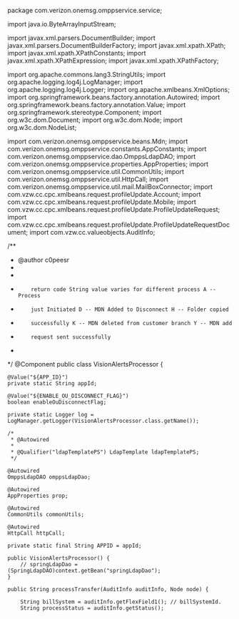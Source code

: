 package com.verizon.onemsg.omppservice.service;

import java.io.ByteArrayInputStream;

import javax.xml.parsers.DocumentBuilder;
import javax.xml.parsers.DocumentBuilderFactory;
import javax.xml.xpath.XPath;
import javax.xml.xpath.XPathConstants;
import javax.xml.xpath.XPathExpression;
import javax.xml.xpath.XPathFactory;

import org.apache.commons.lang3.StringUtils;
import org.apache.logging.log4j.LogManager;
import org.apache.logging.log4j.Logger;
import org.apache.xmlbeans.XmlOptions;
import org.springframework.beans.factory.annotation.Autowired;
import org.springframework.beans.factory.annotation.Value;
import org.springframework.stereotype.Component;
import org.w3c.dom.Document;
import org.w3c.dom.Node;
import org.w3c.dom.NodeList;

import com.verizon.onemsg.omppservice.beans.Mdn;
import com.verizon.onemsg.omppservice.constants.AppConstants;
import com.verizon.onemsg.omppservice.dao.OmppsLdapDAO;
import com.verizon.onemsg.omppservice.properties.AppProperties;
import com.verizon.onemsg.omppservice.util.CommonUtils;
import com.verizon.onemsg.omppservice.util.HttpCall;
import com.verizon.onemsg.omppservice.util.mail.MailBoxConnector;
import com.vzw.cc.cpc.xmlbeans.request.profileUpdate.Account;
import com.vzw.cc.cpc.xmlbeans.request.profileUpdate.Mobile;
import com.vzw.cc.cpc.xmlbeans.request.profileUpdate.ProfileUpdateRequest;
import com.vzw.cc.cpc.xmlbeans.request.profileUpdate.ProfileUpdateRequestDocument;
import com.vzw.cc.valueobjects.AuditInfo;

/**
 * @author c0peesr
 *
 *
 *         return code String value varies for different process A -- Process
 *         just Initiated D -- MDN Added to Disconnect H -- Folder copied
 *         successfully K -- MDN deleted from customer branch Y -- MDN add
 *         request sent successfully
 *
 */
@Component
public class VisionAlertsProcessor {

	@Value("${APP_ID}")
	private static String appId;

	@Value("${ENABLE_OU_DISCONNECT_FLAG}")
	boolean enableOuDisconnectFlag;

	private static Logger log = LogManager.getLogger(VisionAlertsProcessor.class.getName());

	/*
	 * @Autowired
	 * 
	 * @Qualifier("ldapTemplatePS") LdapTemplate ldapTemplatePS;
	 */

	@Autowired
	OmppsLdapDAO omppsLdapDao;

	@Autowired
	AppProperties prop;

	@Autowired
	CommonUtils commonUtils;

	@Autowired
	HttpCall httpCall;

	private static final String APPID = appId;

	public VisionAlertsProcessor() {
		// springLdapDao = (SpringLdapDAO)context.getBean("springLdapDao");
	}

	public String processTransfer(AuditInfo auditInfo, Node node) {

		String billSystem = auditInfo.getFlexField1(); // billSystemId.
		String processStatus = auditInfo.getStatus();
